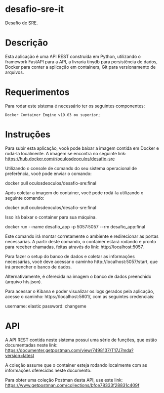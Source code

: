 # desafio-sre-it
Desafio de SRE.

# Descrição

Esta aplicação é uma API REST construída em Python, utilizando o framework FastAPI para a API, a livraria tinydb para persistência de dados, Docker para conter a aplicação em containers, Git para versionamento de arquivos.

# Requerimentos

Para rodar este sistema é necessário ter os seguintes componentes:

    Docker Container Engine v19.03 ou superior;

# Instruções

Para subir esta aplicação, você pode baixar a imagem contida em Docker e rodá-la localmente. A imagem se encontra no seguinte link: https://hub.docker.com/r/oculosdeoculos/desafio-sre

Utilizando o console de comando do seu sistema operacional de preferência, você pode enviar o comando:

docker pull oculosdeoculos/desafio-sre:final

Após coletar a imagem do container, você pode rodá-la utilizando o seguinte comando:

docker pull oculosdeoculos/desafio-sre:final

Isso irá baixar o container para sua máquina.

docker run --name desafio_app -p 5057:5057 --rm desafio_app:final

Este comando irá montar corretamente o ambiente e redirecionar as portas necessárias. A partir deste comando, o container estará rodando e pronto para receber chamadas, feitas através do link: http://localhost:5057. 

Para fazer o setup do banco de dados e coletar as informações necessárias, você deve acessar o caminho http://localhost:5057/start, que irá preencher o banco de dados.

Alternativamente, é oferecida na imagem o banco de dados preenchido (arquivo hts.json).

Para acessar o Kibana e poder visualizar os logs gerados pela aplicação, acesse o caminho: https://localhost:5601/, com as seguintes credenciais:

username: elastic
password: changeme

# API

A API REST contida neste sistema possui uma série de funções, que estão documentadas neste link: https://documenter.getpostman.com/view/7498137/T17J7mda?version=latest

A coleção assume que o container esteja rodando localmente com as informações oferecidas neste documento.

Para obter uma coleção Postman desta API, use este link: https://www.getpostman.com/collections/bfce78333f28831c409f
